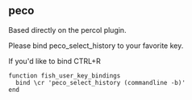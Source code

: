 peco
----

Based directly on the percol plugin.

Please bind peco_select_history to your favorite key.

If you'd like to bind CTRL+R
```
function fish_user_key_bindings
  bind \cr 'peco_select_history (commandline -b)'
end
```
